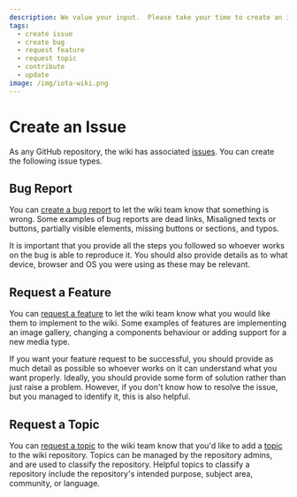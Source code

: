 ```yaml
---
description: We value your input.  Please take your time to create an issue to help improve the wiki.
tags:
  - create issue
  - create bug
  - request feature
  - request topic
  - contribute
  - update
image: /img/iota-wiki.png
---
```


# Create an Issue

As any GitHub repository, the wiki has associated [issues](https://github.com/iota-wiki/iota-wiki/issues). You can
create the following issue types.

## Bug Report

You can
[create a bug report](https://github.com/iota-wiki/iota-wiki/issues/new?assignees=&labels=bug&template=bug_report.md&title=)
to let the wiki team know that something is wrong. Some examples of bug reports are dead links, Misaligned texts or
buttons, partially visible elements, missing buttons or sections, and typos.

It is important that you provide all the steps you followed so whoever works on the bug is able to reproduce it. You
should also provide details as to what device, browser and OS you were using as these may be relevant.

## Request a Feature

You can
[request a feature](https://github.com/iota-wiki/iota-wiki/issues/new?assignees=&labels=feature&template=feature_request.md&title=)
to let the wiki team know what you would like them to implement to the wiki. Some examples of features are implementing
an image gallery, changing a components behaviour or adding support for a new media type.

If you want your feature request to be successful, you should provide as much detail as possible so whoever works on it
can understand what you want properly. Ideally, you should provide some form of solution rather than just raise a
problem. However, if you don't know how to resolve the issue, but you managed to identify it, this is also helpful.

## Request a Topic

You can
[request a topic](https://github.com/iota-wiki/iota-wiki/issues/new?assignees=&labels=documentation&template=topic-request.md&title=)
to the wiki team know that you'd like to add a
[topic](https://docs.github.com/en/repositories/managing-your-repositorys-settings-and-features/customizing-your-repository/classifying-your-repository-with-topics#about-topics)
to the wiki repository. Topics can be managed by the repository admins, and are used to classify the repository. Helpful
topics to classify a repository include the repository's intended purpose, subject area, community, or language.
